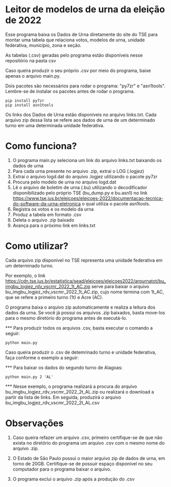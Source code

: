 
# Leitor de modelos de urna da eleição de 2022

Esse programa baixa os Dados de Urna diretamente do site do TSE para montar uma tabela que relaciona votos, modelos de urna, unidade federativa, município, zona e seção.

As tabelas (.csv) geradas pelo programa estão disponíveis nesse repositório na pasta csv

Caso queira produzir o seu próprio .csv por meio do programa, baixe apenas o arquivo main.py. 

Dois pacotes são necessários para rodar o programa: "py7zr" e "asn1tools". Lembre-se de instalar os pacotes antes de rodar o programa.

    pip install py7zr
    pip install asn1tools

Os links dos Dados de Urna estão disponíveis no arquivo links.txt.
Cada arquivo zip dessa lista se refere aos dados de urna de um determinado turno em uma determinada unidade federativa.

# Como funciona?

1. O programa main.py seleciona um link do arquivo links.txt baixando os dados de urna
2. Para cada urna presente no arquivo .zip, extrai o LOG (.logjez)
3. Extrai o arquivo logd.dat do arquivo .logjez utilizando o pacote py7zr
4. Procura pelo modelo de urna no arquivo logd.dat
5. Lê o arquivo de boletim de urna (.bu) utilizando o decodificador disponibilizado pelo próprio TSE (bu_dump.py e bu.asn1) no link https://www.tse.jus.br/eleicoes/eleicoes-2022/documentacao-tecnica-do-software-da-urna-eletronica o qual utiliza o pacote asn1tools.
6. Registra os votos e os modelo da urna
7. Produz a tabela em formato .csv
8. Deleta o arquivo .zip baixado
9. Avança para o próximo link em links.txt

# Como utilizar?

Cada arquivo zip disponível no TSE representa uma unidade federativa em um determinado turno.

Por exemplo, o link https://cdn.tse.jus.br/estatistica/sead/eleicoes/eleicoes2022/arqurnatot/bu_imgbu_logjez_rdv_vscmr_2022_1t_AC.zip serve para baixar o arquivo bu_imgbu_logjez_rdv_vscmr_2022_1t_AC.zip, cujo nome termina com 1t_AC, que se refere a primeiro turno (1t) e Acre (AC).

O programa baixa o arquivo zip automaticamente e realiza a leitura dos dados da urna. Se você já possui os arquivos .zip baixados, basta move-los para o mesmo diretório do programa antes de executá-lo.

*** Para produzir todos os arquivos .csv, basta executar o comando a seguir:

    python main.py

Caso queira produzir o .csv de detemrinado turno e unidade federativa, faça conforme o exemplo a seguir:

*** Para baixar os dados do segundo turno de Alagoas:

    python main.py 2 'AL'

*** Nesse exemplo, o programa realizará a procura do arquivo bu_imgbu_logjez_rdv_vscmr_2022_2t_AL.zip ou realizará o download a partir da lista de links. Em seguida, produzirá o arquivo bu_imgbu_logjez_rdv_vscmr_2022_2t_AL.csv
  
# Observações

1. Caso queira refazer um arquivo .csv, primeiro certifique-se de que não exista no diretório do programa um arquivo .csv com o mesmo nome do arquivo .zip.

2. O Estado de São Paulo possui o maior arquivo zip de dados de urna, em torno de 20GB. Certifique-se de possuir espaço disponível no seu computador para o programa baixar o arquivo.

3. O programa exclui o arquivo .zip após a produção do .csv

